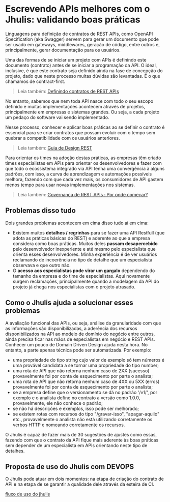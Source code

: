 # Escrevendo APIs melhores com o Jhulis: validando boas práticas

Linguagens para definição de contratos de REST APIs, como OpenAPI Specification (aka Swagger) servem para gerar um documento que pode ser usado em gateways, middlewares, geração de código, entre outros e, principalmente, gerar documentação para os usuários.

Uma das formas de se iniciar um projeto com APIs é definindo este documento (contrato) antes de se iniciar a programação da API. O ideal, inclusive, é que este contrato seja definido ainda na fase de concepção do projeto, dado que neste processo muitas dúvidas são levantadas. É o que chamamos de contract-first.

> Leia também: [Definindo contratos de REST APIs](https://oliveira-michel.github.io/artigos/2020/01/28/definindo-contratos-de-rest-apis.htm)

No entanto, sabemos que nem toda API nasce com todo o seu escopo definido e muitas implementações acontecem através de projetos,  principalmente em empresas e sistemas grandes. Ou seja, a cada projeto um pedaço do software vai sendo implementado.

Nesse processo, conhecer e aplicar boas práticas ao se definir o contrato é essencial para se criar contratos que possam evoluir com o tempo sem quebrar a compatibilidade com os usuários anteriores.

> Leia também: [Guia de Design REST](https://oliveira-michel.github.io/artigos/2019/07/11/guia-de-design-rest.htm)

Para orientar os times na adoção destas práticas, as empresas têm criado times especialistas em APIs para orientar os desenvolvedores e fazer com que todo o ecossistema integrado via API tenha uma convergência à alguns padrões, com isso, a curva de aprendizagem e automações possíveis melhora, fazendo com que cada vez mais, os consumidores de API gastem menos tempo para usar novas implementações nos sistemas.

> Leia também: [Governança de REST APIs : Por onde começar?](https://www.linkedin.com/pulse/governan%25C3%25A7a-de-rest-apis-por-onde-come%25C3%25A7ar-michel-oliveira-e-oliveira)

## Problemas disso tudo

Dois grandes problemas acontecem em cima disso tudo aí em cima:

* Existem muitos **detalhes / regrinhas** para se fazer uma API Restfull (que adota as práticas básicas do REST) e aderente ao que a empresa considera como boas práticas. Muitos deles **passam desapercebido** pelo desenvolvedor inexperiente e até mesmo pelo especialista que orienta esses desenvolvedores. Minha experiência é de ver usuários reclamando de incoerência no tipo de detalhe que um especialista observava e que outro não. 
* O **acesso aos especialistas pode virar um gargalo** dependendo do tamanho da empresa e do time de especialistas. Aqui novamente surgem reclamações, principalmente quando a modelagem da API do projeto já chega nos especialistas com o projeto atrasado.

## Como o Jhulis ajuda a solucionar esses problemas

A avaliação funcional das APIs, ou seja, análise da granularidade com que as informações são disponibilizadas, a aderência dos recursos disponibilizados na API ao modelo de domínio do negócio entre outros, ainda precisa ficar nas mãos de especialistas em negócio e REST APIs. Conhecer um pouco de Domain Driven Design ajuda nesta hora. No entanto, a parte apenas técnica pode ser automatizada. Por exemplo:

* uma propriedade do tipo string cujo valor de exemplo só tem números é uma provável candidata a se tornar uma propriedade do tipo number;
* uma rota de API que não retorna nenhum caso de 2XX (sucesso) provavelmente foi por conta de esquecimento por parte o analista;
* uma rota de API que não retorna nenhum caso de 4XX ou 5XX (erros) provavelmente foi por conta de esquecimento por parte o analista;
* se a empresa define que o versionamento se dá no padrão '/v1/', por exemplo e o analista define no contrato a versão como 1.0.0, provavelmente, ele não conhece o padrão;
* se não há descrições e exemplos, isso pode ser melhorado;
* se existem rotas com recursos do tipo "/gravar-isso", "apagar-aquilo" etc., provavelmente o analista não está utilizando corretamente os verbos HTTP e nomeando corretamente os recursos.

O Jhulis é capaz de fazer mais de 30 sugestões de ajustes como essas, fazendo com que o contrato da API fique mais aderente às boas práticas sem depender de um especialista em APIs orientando neste tipo de detalhes.

## Proposta de uso do Jhulis com DEVOPS

O Jhulis pode atuar em dois momentos: na etapa de criação do contrato de API e na etapa de se garantir a qualidade dele através da esteira de CI.

[fluxo de uso do jhulis](https://raw.githubusercontent.com/oliveira-michel/artigos/master/jhulis/fluxo-integracao.png)



